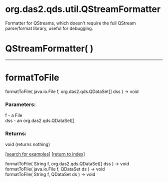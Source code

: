 # org.das2.qds.util.QStreamFormatter

Formatter for QStreams, which doesn't require the full QStream parse/format 
 library, useful for debugging.

# QStreamFormatter( )


***
<a name="formatToFile"></a>
# formatToFile
formatToFile( java.io.File f, org.das2.qds.QDataSet[] dss ) &rarr; void



### Parameters:
f - a File
<br>dss - an org.das2.qds.QDataSet[]

### Returns:
void (returns nothing)


<a href="https://github.com/autoplot/dev/search?q=formatToFile&unscoped_q=formatToFile">[search for examples]</a>
<a href="https://github.com/autoplot/documentation/blob/master/javadoc/index-all.md">[return to index]</a>

formatToFile( String f, org.das2.qds.QDataSet[] dss ) &rarr; void<br>
formatToFile( java.io.File f, QDataSet ds ) &rarr; void<br>
formatToFile( String f, QDataSet ds ) &rarr; void<br>
